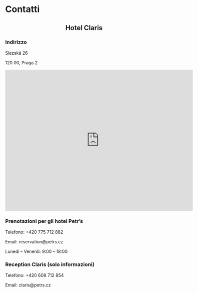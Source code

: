 # **Contatti**

<h2 style="text-align: center; font-weight: bold;">Hotel Claris</h2>

### **Indirizzo**
<div class="info-text">
<p>Slezská 26</p>
<p>120 00, Praga 2</p>
</div>

<div style="text-align: center;">
<iframe src="https://www.google.com/maps/embed?pb=!1m14!1m8!1m3!1d1280.268556646699!2d14.442134033065795!3d50.076229937756565!3m2!1i1024!2i768!4f13.1!3m3!1m2!1s0x470b948502bf1527%3A0x3658327a1e32ff9c!2sHotel%20Claris!5e0!3m2!1scs!2sus!4v1748881100821!5m2!1scs!2sus" width="600" height="450" style="border:0;" allowfullscreen="" loading="lazy" referrerpolicy="no-referrer-when-downgrade"></iframe>
</div>

### **Prenotazioni per gli hotel Petr’s**

<div class="info-text">
<p>Telefono: +420 775 712 882</p>
<p>Email: reservation@petrs.cz</p>
<p>Lunedì – Venerdì:  9:00 – 18:00</p>
</div>

### **Reception Claris (solo informazioni)**
<div class="info-text">
<p>Telefono: +420 608 712 854</p>
<p>Email: claris@petrs.cz</p>
</div>
